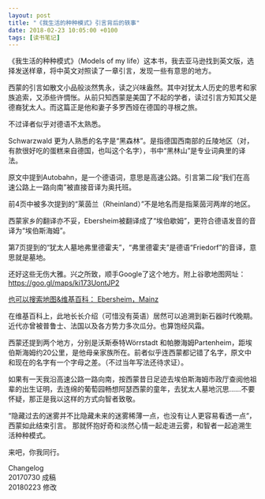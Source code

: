 ```yaml
---
layout: post
title: "《我生活的种种模式》引言背后的轶事"
date: 2018-02-23 10:05:00 +0100
tags: [读书笔记]
---
```

《我生活的种种模式》（Models of my life）这本书，我去亚马逊找到英文版，选择发送样章，将中英文对照读了一章引言，发现一些有意思的地方。

西蒙的引言如散文小品般淡然隽永，读之兴味盎然。其中对犹太人历史的思考和家族追索，又添些许惆怅。从前只知西蒙是美国了不起的学者，读过引言方知其父是德裔犹太人。而这篇正是他和妻子多罗西娅在德国的寻根之旅。

不过译者似乎对德语不太熟悉。

Schwarzwald 更为人熟悉的名字是“黑森林”。是指德国西南部的丘陵地区（对，有款很好吃的蛋糕来自德国，也叫这个名字），书中“黑林山”是专业词典里的译法。

原文中提到Autobahn，是一个德语词，意思是高速公路。引言第二段“我们在高速公路上一路向南”被直接音译为奥托班。

前4页中被多次提到的“莱茵兰（Rheinland）”不是地名而是指莱茵河两岸的地区。

西蒙家乡的翻译亦不妥，Ebersheim被翻译成了“埃伯歇姆”，更符合德语发音的音译为“埃伯斯海姆”。

第7页提到的“犹太人墓地弗里德霍夫”，“弗里德霍夫”是德语“Friedorf”的音译，意思就是墓地。

还好这些无伤大雅。兴之所致，顺手Google了这个地方。附上谷歌地图网址：https://goo.gl/maps/ki173UontJP2

[也可以搜索地图&维基百科： Ebersheim，Mainz](https://de.wikipedia.org/wiki/Mainz-Ebersheim)

在维基百科上，此地长长介绍（可惜没有英语）居然可以追溯到新石器时代晚期。近代亦曾被普鲁士、法国以及各方势力多次瓜分。也算饱经风霜。

西蒙还提到两个地方，分别是沃斯泰特Wörrstadt 和帕滕海姆Partenheim，距埃伯斯海姆约20公里，是他母亲家族所在。前者似乎连西蒙都记错了名字，原文中和现在的名字有一个字母之差。（不过当年写法还待求证）。

如果有一天我沿高速公路一路向南，按西蒙昔日足迹去埃伯斯海姆市政厅查阅他祖辈的出生证明，去连绵的葡萄园畅想阿瑟西蒙的童年，去犹太人墓地沉思……不要怀疑，那正是我以这样的方式向智者致敬。

“隐藏过去的迷雾并不比隐藏未来的迷雾稀薄一点，也没有让人更容易看透一点“，西蒙如此结束引言。 
那就怀抱好奇和淡然心情一起走进云雾，和智者一起追溯生活种种模式。

来吧，你我同行。


Changelog    
20170730 成稿   
20180223 修改

